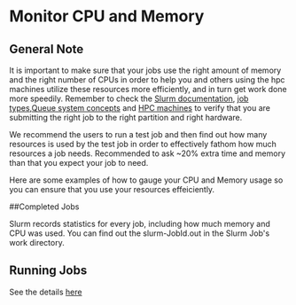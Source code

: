 


# Monitor CPU and Memory

##  General Note

It is important to make sure that your jobs use the right amount of memory and the right number of CPUs in order to help you and others using the hpc machines utilize these resources more efficiently, and in turn get work done more speedily. Remember to check the [Slurm documentation](https://slurm.schedmd.com/squeue.html#lbAG), [job types](https://documentation.sigma2.no/jobs/choosing_job_types.html),[Queue system concepts](https://documentation.sigma2.no/jobs/submitting/queue_system_concepts.html) and [HPC machines](https://documentation.sigma2.no/hpc_machines/hardware_overview.html) to verify that you are submitting the right job to the right partition and right hardware.

We recommend the users to run a test job and  then find out how many resources is used by the test job in order to effectively fathom how much resources a job needs. Recommended to ask ~20% extra time and memory than that you expect your job to need.

Here are some examples of how to gauge your CPU and Memory usage so you can ensure that you use your resources effeiciently.

##Completed Jobs

Slurm records statistics for every job, including how much memory and CPU was used. You can find out the slurm-JobId.out in the Slurm Job's work directory.

## Running Jobs

See the details [here](https://documentation.sigma2.no/jobs/monitoring.html)


